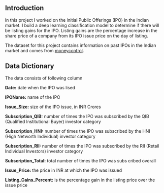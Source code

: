 ## Introduction
In this project I worked on the Initial Public Offerings (IPO) in the Indian market. I build a deep learning classification model to determine if there will be listing gains for the IPO. Listing gains are the percentage increase in the share price of a company from its IPO issue price on the day of listing.

The dataset for this project contains information on past IPOs in the Indian market and comes from [moneycontrol](https://www.moneycontrol.com/ipo/ipo-historic-table?classic=true).

## Data Dictionary
The data consists of following column

**Date:** date when the IPO was lised

**IPOName:** name of the IPO

**Issue_Size:** size of the IPO issue, in INR Crores

**Subscription_QIB:** number of times the IPO was subscribed by the QIB (Qualified Institutional Buyer) investor category

**Subscription_HNI:** number of times the IPO was subscribed by the HNI (High Networth Individual) investor category

**Subscription_RII:** number of times the IPO was subscribed by the RII (Retail Individual Investors) investor category

**Subscription_Total:** total number of times the IPO was subs
cribed overall

**Issue_Price:** the price in INR at which the IPO was issued

**Listing_Gains_Percent:** is the percentage gain in the listing price over the issue price
